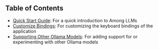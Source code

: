 ## Table of Contents

- [Quick Start Guide](guide.md): For a quick introduction to Among LLMs
- [Customize Bindings](bindings.md): For customizing the keyboard bindings of the application
- [Supporting Other Ollama Models](ollama.md): For adding support for or experimenting with other Ollama models